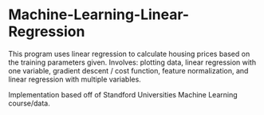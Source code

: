 # Machine-Learning-Linear-Regression
This program uses linear regression to calculate housing prices based on the training parameters given.
Involves: plotting data, linear regression with one variable, gradient descent / cost function, feature normalization, and linear regression with multiple variables.

Implementation based off of Standford Universities Machine Learning course/data.
